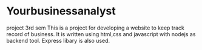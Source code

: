 # Yourbusinessanalyst
project 3rd sem
This is a project for developing a website to keep track record of business. It is written using html,css and javascript with nodejs as 
backend tool. Express libary is also used.
